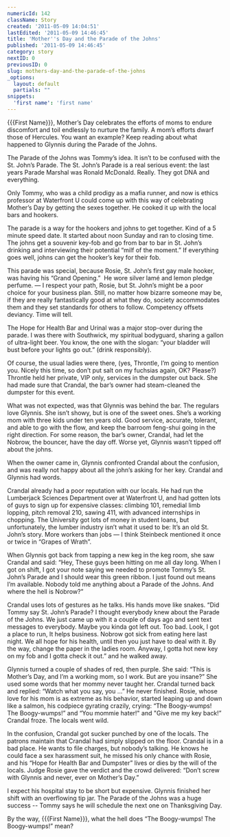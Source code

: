```yaml
---
numericId: 142
className: Story
created: '2011-05-09 14:04:51'
lastEdited: '2011-05-09 14:46:45'
title: 'Mother''s Day and the Parade of the Johns'
published: '2011-05-09 14:46:45'
category: story
nextID: 0
previousID: 0
slug: mothers-day-and-the-parade-of-the-johns
_options:
  layout: default
  partials: ""
snippets:
  'first name': 'first name'
---
```

{{{First Name}}}, Mother&rsquo;s Day celebrates the efforts of moms to endure discomfort and toil endlessly to nurture the family. A mom&rsquo;s efforts dwarf those of Hercules. You want an example? Keep reading about what happened to Glynnis during the Parade of the Johns.

The Parade of the Johns was Tommy&rsquo;s idea. It isn&rsquo;t to be confused with the St. John&rsquo;s Parade. The St. John&rsquo;s Parade is a real serious event: the last years Parade Marshal was Ronald McDonald. Really. They got DNA and everything.

Only Tommy, who was a child prodigy as a mafia runner, and now is ethics professor at Waterfront U could come up with this way of celebrating Mother&rsquo;s Day by getting the sexes together. He cooked it up with the local bars and hookers.

The parade is a way for the hookers and johns to get together. Kind of a 5 minute speed date. It started about noon Sunday and ran to closing time. The johns get a souvenir key-fob and go from bar to bar in St. John&rsquo;s drinking and interviewing their potential &ldquo;milf of the moment.&rdquo; If everything goes well, johns can get the hooker&rsquo;s key for their fob.

This parade was special, because Rosie, St. John&rsquo;s first gay male hooker, was having his &ldquo;Grand Opening.&rdquo; &nbsp;He wore silver lam&eacute; and lemon pledge perfume. &mdash; I respect your path, Rosie, but St. John&rsquo;s might be a poor choice for your business plan. Still, no matter how bizarre someone may be, if they are really fantastically good at what they do, society accommodates them and they set standards for others to follow. Competency offsets deviancy. Time will tell.

The Hope for Health Bar and Urinal was a major stop-over during the parade. I was there with Southwick, my spiritual bodyguard, sharing a gallon of ultra-light beer. You know, the one with the slogan: &ldquo;your bladder will bust before your lights go out.&rdquo; (drink responsibly).

Of course, the usual ladies were there, (yes, Throntle, I&rsquo;m going to mention you. Nicely this time, so don&rsquo;t put salt on my fuchsias again, OK? Please?) Throntle held her private, VIP only, services in the dumpster out back. She had made sure that Crandal, the bar&rsquo;s owner had steam-cleaned the dumpster for this event.

What was not expected, was that Glynnis was behind the bar. The regulars love Glynnis. She isn&rsquo;t showy, but is one of the sweet ones. She&rsquo;s a working mom with three kids under ten years old. Good service, accurate, tolerant, and able to go with the flow, and keep the barroom feng-shui going in the right direction. For some reason, the bar&rsquo;s owner, Crandal, had let the Nobrow, the bouncer, have the day off. Worse yet, Glynnis wasn&rsquo;t tipped off about the johns.

When the owner came in, Glynnis confronted Crandal about the confusion, and was really not happy about all the john&rsquo;s asking for her key. Crandal and Glynnis had words.

Crandal already had a poor reputation with our locals. He had run the Lumberjack Sciences Department over at Waterfront U, and had gotten lots of guys to sign up for expensive classes: climbing 101, remedial limb lopping, pitch removal 210, sawing 411, with advanced internships in chopping. The University got lots of money in student loans, but unfortunately, the lumber industry isn&rsquo;t what it used to be: It&rsquo;s an old St. John&rsquo;s story. More workers than jobs &mdash; I think Steinbeck mentioned it once or twice in &ldquo;Grapes of Wrath&rdquo;.

When Glynnis got back from tapping a new keg in the keg room, she saw Crandal and said: &ldquo;Hey, These guys been hitting on me all day long. When I got on shift, I got your note saying we needed to promote Tommy&rsquo;s St. John&rsquo;s Parade and I should wear this green ribbon. I just found out means I&rsquo;m available. Nobody told me anything about a Parade of the Johns. And where the hell is Nobrow?&rdquo;

Crandal uses lots of gestures as he talks. His hands move like snakes. &ldquo;Did Tommy say St. John&rsquo;s Parade? I thought everybody knew about the Parade of the Johns. We just came up with it a couple of days ago and sent text messages to everybody. Maybe you kinda got left out. Too bad. Look, I got a place to run, It helps business. Nobrow got sick from eating here last night. We all hope for his health, until then you just have to deal with it. By the way, change the paper in the ladies room. Anyway, I gotta hot new key on my fob and I gotta check it out.&rdquo; and he walked away.

Glynnis turned a couple of shades of red, then purple. She said: &ldquo;This is Mother&rsquo;s Day, and I&rsquo;m a working mom, so I work. But are you insane?&rdquo; She used some words that her mommy never taught her. Crandal turned back and replied: &ldquo;Watch what you say, you &hellip;&rdquo; He never finished. Rosie, whose love for his mom is as extreme as his behavior, started leaping up and down like a salmon, his codpiece gyrating crazily, crying: &ldquo;The Boogy-wumps! The Boogy-wumps!&rdquo; and &ldquo;You mommie hater!&quot; and &quot;Give me my key back!&rdquo; Crandal froze. The locals went wild.

In the confusion, Crandal got sucker punched by one of the locals. The patrons maintain that Crandal had simply slipped on the floor. Crandal is in a bad place. He wants to file charges, but nobody&rsquo;s talking. He knows he could face a sex harassment suit, he missed his only chance with Rosie, and his &ldquo;Hope for Health Bar and Dumpster&rdquo; lives or dies by the will of the locals. Judge Rosie gave the verdict and the crowd delivered: &ldquo;Don&rsquo;t screw with Glynnis and never, ever on Mother&rsquo;s Day.&rdquo;

I expect his hospital stay to be short but expensive. Glynnis finished her shift with an overflowing tip jar. The Parade of the Johns was a huge success --&nbsp;Tommy says he will schedule the next one on Thanksgiving Day.

By the way, {{{First Name}}}, what the hell does &ldquo;The Boogy-wumps! The Boogy-wumps!&rdquo; mean?&nbsp;

